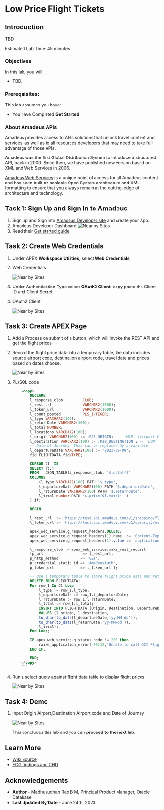 # Low Price Flight Tickets

## Introduction

TBD

Estimated Lab Time: 45 minutes

### Objectives

In this lab, you will:

- TBD. 

### Prerequisites:

This lab assumes you have:

* You have Completed **Get Started**  

### About Amadeus APIs

Amadeus provides access to APIs solutions that unlock travel content and services, as well as to all resources developers that may need to take full advantage of those APIs. 

Amadeus was the first Global Distribution System to introduce a structured API, back in 2000. Since then, we have published new version based on XML and Web Services in 2006.

[Amadeus Web Services](https://amadeus.com/en/topic/api) is a unique point of access for all Amadeus content and has been built on scalable Open System architecture and XML formatting to ensure that you always remain at the cutting-edge of architecture and technology.
 
## Task 1: Sign Up and Sign In to Amadeus
 
1. Sign up and Sign into [Amadeus Developer site](https://developers.amadeus.com/my-apps) and create your App.
2. Amadeus Developer Dashboard
   ![Near by Sites](images/amadeus.png)
3. Read their [Get started guide](https://developers.amadeus.com/get-started/get-started-with-self-service-apis-335)
 
## Task 2: Create Web Credentials

1. Under APEX **Workspace Utilities**, select **Web Credentials**
   
2. Web Credentials
   
   ![Near by Sites](images/web-credentials.png) 
   
3. Under Authentication Type select **OAuth2 Client**, copy paste the Client ID and Client Secret
   
4. OAuth2 Client
   
   ![Near by Sites](images/web-credentials-02.png) 

## Task 3: Create APEX Page
 
1. Add a Process on submit of a button, which will invoke the REST API and get the flight prices
2. Record the flight price data into a temporary table, the data includes source airport code, destination airport code, travel date and prices based on dates choose.
   
   ![Near by Sites](images/process.png) 

3. PL/SQL code  

    ```sql
        <copy> 
            DECLARE
            l_response_clob         CLOB;
            l_rest_url              VARCHAR2(1000);
            l_token_url             VARCHAR2(1000);
            l_count_posted          PLS_INTEGER; 
            l_type VARCHAR2(100); 
            l_returnDate VARCHAR2(100);
            l_total NUMBER;
            l_locations VARCHAR2(100); 
            l_origin VARCHAR2(100) := :P28_ORIGIN; --- 'MAD' (Airport Code)
            l_destination VARCHAR2(100) := :P28_DESTINATION ; -- 'LON' (Airport Code) 
            -- Date of Journey, This can be replaced by a variable
            l_departureDate VARCHAR2(100) := '2023-09-09';  
            fid FLIGHTDATA.fid%TYPE; 

            CURSOR C1  IS 
            SELECT jt.* 
            FROM   JSON_TABLE(l_response_clob, '$.data[*]'  
            COLUMNS  
                (l_type VARCHAR2(100) PATH '$.type',
                l_departureDate VARCHAR2(100) PATH '$.departureDate',
                l_returnDate VARCHAR2(100) PATH '$.returnDate',
                l_total number PATH '$.price[0].total'  )
            ) jt; 

            BEGIN

            l_rest_url  := 'https://test.api.amadeus.com/v1/shopping/flight-dates?origin='||l_origin||'&destination='||l_destination||'&departureDate='||l_departureDate||'';
            l_token_url := 'https://test.api.amadeus.com/v1/security/oauth2/token';

            apex_web_service.g_request_headers.DELETE; 
            apex_web_service.g_request_headers(1).name  := 'Content-Type'; 
            apex_web_service.g_request_headers(1).value := 'application/json'; 

            l_response_clob := apex_web_service.make_rest_request 
            (p_url                  => l_rest_url, 
            p_http_method          => 'GET',  
            p_credential_static_id => 'AmadeusAuth',
            p_token_url            => l_token_url ); 

            -- Use a temporary table to store flight price data and retrieve it back in the page 
            DELETE FROM FLIGHTDATA;
            For row_1 In C1 Loop
                l_type := row_1.l_type;
                l_departureDate := row_1.l_departureDate;
                l_returnDate := row_1.l_returnDate;
                l_total := row_1.l_total;   
                INSERT INTO FLIGHTDATA (Origin, Destination, DepartureDate, ReturnDate, price ) 
                VALUES (l_origin, l_destination, 
                to_char(to_date(l_departureDate,'yy-MM-dd')),
                to_char(to_date(l_returnDate,'yy-MM-dd')), 
                l_total);   
            End Loop;     

            IF apex_web_service.g_status_code != 200 then 
                raise_application_error(-20112,'Unable to call OCI Flight Price Service.');  
            END IF;  

            END;     
        </copy>
        ```

4. Run a select query against flight data table to display flight prices
   
   ![Near by Sites](images/apex-01.png) 

## Task 4: Demo

1. Input Origin Airport,Destination Airport code and Date of Journey 
   
   ![Near by Sites](images/apex-02.png) 

    This concludes this lab and you can **proceed to the next lab**.

## Learn More

* [Wiki Source](https://en.wikipedia.org/wiki/Electrocardiography)
* [ECG findings and CHD](https://www.sevencountriesstudy.com/ecg-predictors-and-coronary-heart-disease/)

## Acknowledgements

* **Author** - Madhusudhan Rao B M, Principal Product Manager, Oracle Database
* **Last Updated By/Date** - June 24th, 2023.